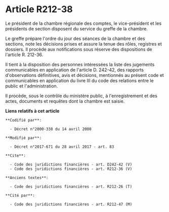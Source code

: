 # Article R212-38

Le président de la chambre régionale des comptes, le vice-président et les présidents de section disposent du service du
greffe de la chambre. 

Le greffe prépare l'ordre du jour des séances de la chambre et des sections, note les décisions prises et assure la tenue des
rôles, registres et dossiers. Il procède aux notifications sous réserve des dispositions de l'article R. 212-36. 

Il tient à la disposition des personnes intéressées la liste des jugements communicables en application de l'article D.
242-42, des rapports d'observations définitives, avis et décisions, mentionnés au présent code et communicables en
application du livre III du code des relations entre le public et l'administration. 

Il procède, sous le contrôle du ministère public, à l'enregistrement et des actes, documents et requêtes dont la chambre est
saisie.

**Liens relatifs à cet article**

	**Codifié par**:

	  - Décret n°2000-338 du 14 avril 2000

	**Modifié par**:

	  - Décret n°2017-671 du 28 avril 2017 - art. 83

	**Cite**:

	  - Code des juridictions financières - art. D242-42 (V)
	  - Code des juridictions financières - art. R212-36 (V)

	**Anciens textes**:

	  - Code des juridictions financières - art. R212-26 (T)

	**Cité par**:

	  - Code des juridictions financières - art. R212-47 (M)
